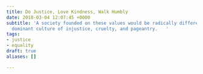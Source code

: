 ```yaml
---
title: Do Justice, Love Kindness, Walk Humbly
date: 2018-03-04 12:07:45 +0000
subtitle: 'A society founded on these values would be radically different to this
  dominant culture of injustice, cruelty, and pageantry.   '
tags:
- justice
- equality
draft: true
aliases: []

---
```

